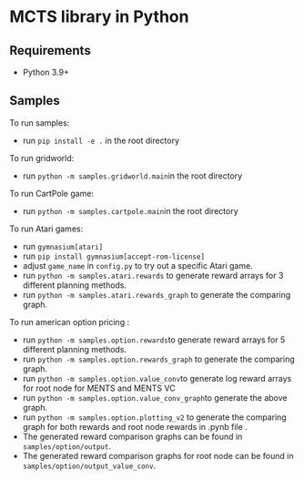 # MCTS library in Python

## Requirements

- Python 3.9+

## Samples

To run samples:
- run `pip install -e .` in the root directory
<!-- - run `python main.py` in the sample directory -->

To run gridworld:

- run `python -m samples.gridworld.main`in the root directory

To run CartPole game: 
- run `python -m samples.cartpole.main`in the root directory

To run Atari games: 
- run `gymnasium[atari]`
- run `pip install gymnasium[accept-rom-license]`
- adjust `game_name` in `config.py` to try out a specific Atari game.
- run `python -m samples.atari.rewards` to generate reward arrays for 3 different planning methods.
- run `python -m samples.atari.rewards_graph` to generate the comparing graph.

To run american option pricing : 
- run `python -m samples.option.rewards`to generate reward arrays for 5 different planning methods.
- run `python -m samples.option.rewards_graph` to generate the comparing graph.
- run `python -m samples.option.value_conv`to generate log reward arrays for root node for MENTS and MENTS VC
- run `python -m samples.option.value_conv_graph`to generate the above graph.
- run `python -m samples.option.plotting_v2` to generate the comparing graph for both rewards and root node rewards in .pynb file . 
- The generated reward comparison graphs can be found in `samples/option/output`.
- The generated reward comparison graphs for root node can be found in `samples/option/output_value_conv`.



```